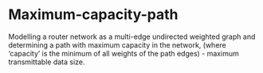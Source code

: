 # Maximum-capacity-path
Modelling a router network as a multi-edge undirected weighted graph and determining a path with maximum capacity in the network, (where ‘capacity’ is the minimum of all weights of the path edges) - maximum transmittable data size.
